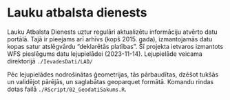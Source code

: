 # Lauku atbalsta dienests

Lauku Atbalsta Dienests uztur regulāri aktualizētu informāciju atvērto datu 
portālā. Tajā ir pieejams arī arhīvs (kopš 2015. gada), izmantojamās datu kopas 
satur atslēgvārdu “deklarētās platības”. Šī projekta ietvaros izmantots WFS 
pieslēgums datu lejupielādei (2023-11-14). Lejupielāde veicama direktorijā 
`./IevadesDati/LAD/`

Pēc lejupielādes nodrošinātas ģeometrijas, tās pārbaudītas, dzēšot tukšās un validējot
pārējās, un saglabātas geoparquet formātā. Komandu rindas dotas failā 
`./RScript/02_GeodatiSakums.R`.